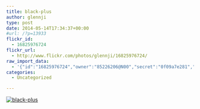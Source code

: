 ```yaml
---
title: black-plus
author: glennji
type: post
date: 2014-05-14T17:34:37+00:00
#url: /?p=13933
flickr_id:
  - 16825976724
flickr_url:
  - http://www.flickr.com/photos/glennji/16825976724/
raw_import_data:
  - '{"id":"16825976724","owner":"85226206@N00","secret":"0f09a7e281","server":"8725","farm":9,"title":"black-plus","ispublic":0,"isfriend":0,"isfamily":0,"description":{"_content":""},"dateupload":"1431163117","lastupdate":"1431163121","datetaken":"2014-05-14 17:34:37","datetakengranularity":0,"datetakenunknown":"1","ownername":"glennji","tags":"","machine_tags":"","originalsecret":"f609c04a26","originalformat":"jpg","latitude":0,"longitude":0,"accuracy":0,"context":0,"media":"photo","media_status":"ready","url_o":"https://farm9.staticflickr.com/8725/16825976724_f609c04a26_o.jpg","height_o":"1920","width_o":"1080"}'
categories:
  - Uncategorized

---
```

<p class="flickr-image">
  <a href="http://www.flickr.com/photos/glennji/16825976724/" class="flickr-link"><img src="http://i0.wp.com/glennji.com/wp-content/uploads/2014/05/16825976724_f609c04a26_o.jpg?fit=1024%2C1024" width="" height="" alt="black-plus" class="keyring-img" /></a>
</p>
